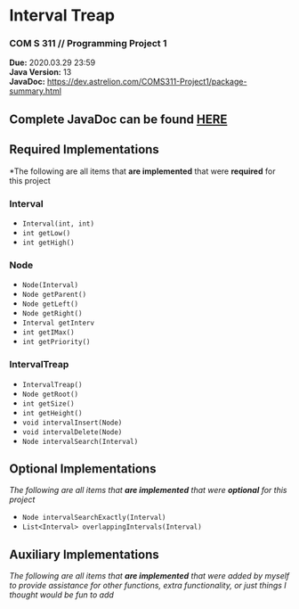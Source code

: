 # Interval Treap
### COM S 311 // Programming Project 1
**Due:** 2020.03.29 23:59  
**Java Version:** 13  
**JavaDoc:** https://dev.astrelion.com/COMS311-Project1/package-summary.html
## Complete JavaDoc can be found [HERE](https://dev.astrelion.com/COMS311-Project1/package-summary.html)
## Required Implementations
*The following are all items that **are implemented** that were __required__ for this project
### Interval
- `Interval(int, int)`
- `int getLow()`
- `int getHigh()`
### Node
- `Node(Interval)`
- `Node getParent()`
- `Node getLeft()`
- `Node getRight()`
- `Interval getInterv`
- `int getIMax()`
- `int getPriority()`
### IntervalTreap
- `IntervalTreap()`
- `Node getRoot()`
- `int getSize()`
- `int getHeight()`
- `void intervalInsert(Node)`
- `void intervalDelete(Node)`
- `Node intervalSearch(Interval)`
## Optional Implementations
*The following are all items that **are implemented** that were __optional__ for this project*
- `Node intervalSearchExactly(Interval)`
- `List<Interval> overlappingIntervals(Interval)`
## Auxiliary  Implementations
*The following are all items that **are implemented** that were added by myself to provide
assistance for other functions, extra functionality, or just things I thought would be fun 
to add*
